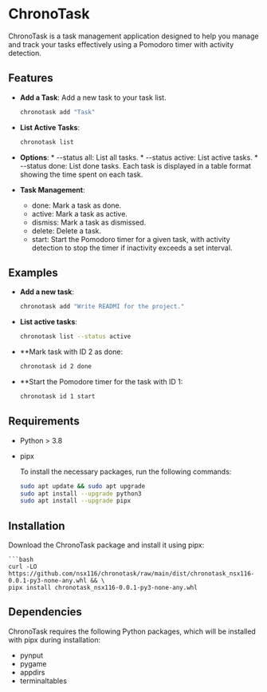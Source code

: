 # ChronoTask

ChronoTask is a task management application designed to help you manage and
track your tasks effectively using a Pomodoro timer with activity detection.

## Features
- **Add a Task**: Add a new task to your task list.
  ```bash
  chronotask add "Task"

- **List Active Tasks**:
    ```bash
    chronotask list

- **Options**:
        * --status all: List all tasks.
        * --status active: List active tasks.
        * --status done: List done tasks.
    Each task is displayed in a table format showing the time spent on each 
    task.

- **Task Management**:
    - done: Mark a task as done.
    - active: Mark a task as active.
    - dismiss: Mark a task as dismissed.
    - delete: Delete a task.
    - start: Start the Pomodoro timer for a given task, with activity 
    detection to stop the timer if inactivity exceeds a set interval.

## Examples
- **Add a new task**:
    ```bash
    chronotask add "Write READMI for the project."

- **List active tasks**:
    ```bash
    chronotask list --status active

- **Mark task with ID 2 as done:
    ```bash
    chronotask id 2 done

- **Start the Pomodore timer for the task with ID 1:
    ```bash
    chronotask id 1 start 

## Requirements
  - Python > 3.8
  - pipx

    To install the necessary packages, run the following commands:

    ```bash
    sudo apt update && sudo apt upgrade 
    sudo apt install --upgrade python3
    sudo apt install --upgrade pipx

## Installation
Download the ChronoTask package and install it using pipx:

    ```bash
    curl -LO https://github.com/nsx116/chronotask/raw/main/dist/chronotask_nsx116-0.0.1-py3-none-any.whl && \
    pipx install chronotask_nsx116-0.0.1-py3-none-any.whl

## Dependencies
ChronoTask requires the following Python packages, which will be installed
with pipx during installation:

- pynput
- pygame
- appdirs
- terminaltables













